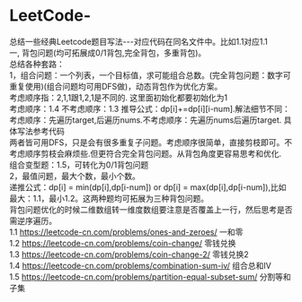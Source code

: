 # LeetCode-
总结一些经典Leetcode题目写法---对应代码在同名文件中。比如1.1对应1.1  
一, 背包问题(均可拓展成0/1背包,完全背包，多重背包)。  
    总结各种套路：    
    1，组合问题：一个列表，一个目标值，求可能组合总数。(完全背包问题：数字可重复使用)(组合问题均可用DFS做)，动态背包作为优化方案。  
        考虑顺序指：2,1,1跟1,2,1是不同的. 这里面初始化都要初始化为1   
        考虑顺序：1.4  不考虑顺序：1.3  推导公式：dp[i]+=dp[i][i-num].解法细节不同：考虑顺序：先遍历target,后遍历nums.不考虑顺序：先遍历nums后遍历target. 具体写法参考代码  
        两者皆可用DFS，只是会有很多重复子问题。考虑顺序很简单，直接剪枝即可。不考虑顺序剪枝会麻烦些.但更符合完全背包问题。从背包角度更容易思考和优化.  
        组合变型题：1.5，可转化为0/1背包问题        
    2，最值问题，最大个数，最小个数。    
        递推公式：dp[i] = min(dp[i],dp[i-num]) or dp[i] = max(dp[i],dp[i-num]),比如最大：1.1，最小1.2。这两种题均可拓展为三种背包问题。      
    背包问题优化的时候二维数组转一维度数组要注意是否覆盖上一行，然后思考是否需逆序遍历。  
    1.1 https://leetcode-cn.com/problems/ones-and-zeroes/  一和零   
    1.2 https://leetcode-cn.com/problems/coin-change/   零钱兑换  
    1.3 https://leetcode-cn.com/problems/coin-change-2/ 零钱兑换2  
    1.4 https://leetcode-cn.com/problems/combination-sum-iv/ 组合总和IV  
    1.5 https://leetcode-cn.com/problems/partition-equal-subset-sum/ 分割等和子集
